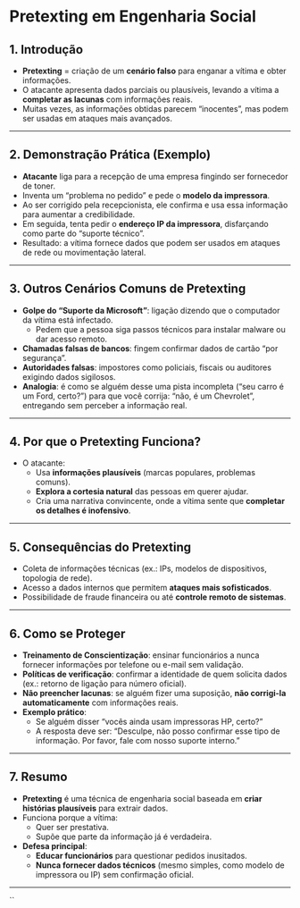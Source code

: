 # Pretexting em Engenharia Social

## 1. Introdução
- **Pretexting** = criação de um **cenário falso** para enganar a vítima e obter informações.  
- O atacante apresenta dados parciais ou plausíveis, levando a vítima a **completar as lacunas** com informações reais.  
- Muitas vezes, as informações obtidas parecem “inocentes”, mas podem ser usadas em ataques mais avançados.  

---

## 2. Demonstração Prática (Exemplo)
- **Atacante** liga para a recepção de uma empresa fingindo ser fornecedor de toner.  
- Inventa um “problema no pedido” e pede o **modelo da impressora**.  
- Ao ser corrigido pela recepcionista, ele confirma e usa essa informação para aumentar a credibilidade.  
- Em seguida, tenta pedir o **endereço IP da impressora**, disfarçando como parte do “suporte técnico”.  
- Resultado: a vítima fornece dados que podem ser usados em ataques de rede ou movimentação lateral.  

---

## 3. Outros Cenários Comuns de Pretexting
- **Golpe do “Suporte da Microsoft”**: ligação dizendo que o computador da vítima está infectado.  
    - Pedem que a pessoa siga passos técnicos para instalar malware ou dar acesso remoto.  
- **Chamadas falsas de bancos**: fingem confirmar dados de cartão “por segurança”.  
- **Autoridades falsas**: impostores como policiais, fiscais ou auditores exigindo dados sigilosos.  
- **Analogia**: é como se alguém desse uma pista incompleta (“seu carro é um Ford, certo?”) para que você corrija: “não, é um Chevrolet”, entregando sem perceber a informação real.  

---

## 4. Por que o Pretexting Funciona?
- O atacante:
    - Usa **informações plausíveis** (marcas populares, problemas comuns).  
    - **Explora a cortesia natural** das pessoas em querer ajudar.  
    - Cria uma narrativa convincente, onde a vítima sente que **completar os detalhes é inofensivo**.  

---

## 5. Consequências do Pretexting
- Coleta de informações técnicas (ex.: IPs, modelos de dispositivos, topologia de rede).  
- Acesso a dados internos que permitem **ataques mais sofisticados**.  
- Possibilidade de fraude financeira ou até **controle remoto de sistemas**.  

---

## 6. Como se Proteger
- **Treinamento de Conscientização**: ensinar funcionários a nunca fornecer informações por telefone ou e-mail sem validação.  
- **Políticas de verificação**: confirmar a identidade de quem solicita dados (ex.: retorno de ligação para número oficial).  
- **Não preencher lacunas**: se alguém fizer uma suposição, **não corrigi-la automaticamente** com informações reais.  
- **Exemplo prático**:  
    - Se alguém disser “vocês ainda usam impressoras HP, certo?”  
    - A resposta deve ser: “Desculpe, não posso confirmar esse tipo de informação. Por favor, fale com nosso suporte interno.”  

---

## 7. Resumo
- **Pretexting** é uma técnica de engenharia social baseada em **criar histórias plausíveis** para extrair dados.  
- Funciona porque a vítima:  
    - Quer ser prestativa.  
    - Supõe que parte da informação já é verdadeira.  
- **Defesa principal**:  
  - **Educar funcionários** para questionar pedidos inusitados.  
  - **Nunca fornecer dados técnicos** (mesmo simples, como modelo de impressora ou IP) sem confirmação oficial.  

---
``
